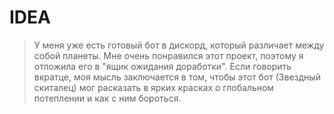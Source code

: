# IDEA
> У меня уже есть готовый бот в дискорд, который различает между собой планеты. Мне очень понравился этот проект, поэтому я отложила его в "ящик ожидания доработки". Если говорить вкратце, моя мысль заключается в том, чтобы этот бот (Звездный скиталец) мог расказать в ярких красках о глобальном потеплении и как с ним бороться.

